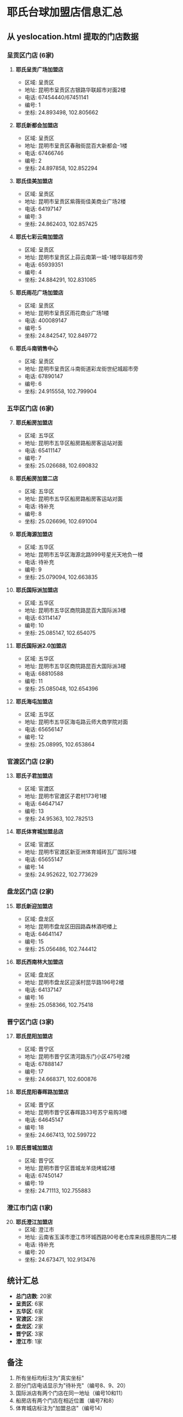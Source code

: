# 耶氏台球加盟店信息汇总
## 从 yeslocation.html 提取的门店数据

### 呈贡区门店 (6家)

1. **耶氏呈贡广场加盟店**
   - 区域: 呈贡区
   - 地址: 昆明市呈贡区古银路华联超市对面2楼
   - 电话: 67454440/67451141
   - 编号: 1
   - 坐标: 24.893498, 102.805662

2. **耶氏新都会加盟店**
   - 区域: 呈贡区
   - 地址: 昆明市呈贡区春融街昆百大新都会-1楼
   - 电话: 67466746
   - 编号: 2
   - 坐标: 24.897858, 102.852294

3. **耶氏佳美加盟店**
   - 区域: 呈贡区
   - 地址: 昆明市呈贡区紫薇街佳美商业广场2楼
   - 电话: 64197147
   - 编号: 3
   - 坐标: 24.862403, 102.857425

4. **耶氏七彩云南加盟店**
   - 区域: 呈贡区
   - 地址: 昆明市呈贡区上蒜云南第一城-1楼华联超市旁
   - 电话: 65939351
   - 编号: 4
   - 坐标: 24.884291, 102.831085

5. **耶氏雨花广场加盟店**
   - 区域: 呈贡区
   - 地址: 昆明市呈贡区雨花商业广场1楼
   - 电话: 400089147
   - 编号: 5
   - 坐标: 24.842547, 102.849772

6. **耶氏斗南销售中心**
   - 区域: 呈贡区
   - 地址: 昆明市呈贡区斗南街道彩龙街世纪城超市旁
   - 电话: 67890147
   - 编号: 6
   - 坐标: 24.915558, 102.799904

### 五华区门店 (6家)

7. **耶氏船房加盟店**
   - 区域: 五华区
   - 地址: 昆明市五华区船房路船房客运站对面
   - 电话: 65411147
   - 编号: 7
   - 坐标: 25.026688, 102.690832

8. **耶氏船房加盟二店**
   - 区域: 五华区
   - 地址: 昆明市五华区船房路船房客运站对面
   - 电话: 待补充
   - 编号: 8
   - 坐标: 25.026696, 102.691004

9. **耶氏海源加盟店**
   - 区域: 五华区
   - 地址: 昆明市五华区海源北路999号星光天地负一楼
   - 电话: 待补充
   - 编号: 9
   - 坐标: 25.079094, 102.663835

10. **耶氏国际派加盟店**
    - 区域: 五华区
    - 地址: 昆明市五华区商院路昆百大国际派3楼
    - 电话: 63114147
    - 编号: 10
    - 坐标: 25.085147, 102.654075

11. **耶氏国际派2.0加盟店**
    - 区域: 五华区
    - 地址: 昆明市五华区商院路昆百大国际派3楼
    - 电话: 68810588
    - 编号: 11
    - 坐标: 25.085048, 102.654396

12. **耶氏海屯加盟店**
    - 区域: 五华区
    - 地址: 昆明市五华区海屯路云师大商学院对面
    - 电话: 65656147
    - 编号: 12
    - 坐标: 25.08995, 102.653864

### 官渡区门店 (2家)

13. **耶氏子君加盟店**
    - 区域: 官渡区
    - 地址: 昆明市官渡区子君村173号1楼
    - 电话: 64647147
    - 编号: 13
    - 坐标: 24.95363, 102.782513

14. **耶氏体育城加盟总店**
    - 区域: 官渡区
    - 地址: 昆明市官渡区新亚洲体育城砖瓦厂国际3楼
    - 电话: 65655147
    - 编号: 14
    - 坐标: 24.952622, 102.773629

### 盘龙区门店 (2家)

15. **耶氏新迎加盟店**
    - 区域: 盘龙区
    - 地址: 昆明市盘龙区田园路森林酒吧楼上
    - 电话: 64641147
    - 编号: 15
    - 坐标: 25.056486, 102.744412

16. **耶氏西南林大加盟店**
    - 区域: 盘龙区
    - 地址: 昆明市盘龙区迎溪村昆华路196号2楼
    - 电话: 64137147
    - 编号: 16
    - 坐标: 25.058366, 102.75418

### 晋宁区门店 (3家)

17. **耶氏昆阳加盟店**
    - 区域: 晋宁区
    - 地址: 昆明市晋宁区清河路东门小区475号2楼
    - 电话: 67888147
    - 编号: 17
    - 坐标: 24.668371, 102.600876

18. **耶氏昆阳春晖路加盟店**
    - 区域: 晋宁区
    - 地址: 昆明市晋宁区春晖路33号苏宁易购3楼
    - 电话: 64645147
    - 编号: 18
    - 坐标: 24.667413, 102.599722

19. **耶氏晋城加盟店**
    - 区域: 晋宁区
    - 地址: 昆明市晋宁区晋城龙羊烧烤城2楼
    - 电话: 67450147
    - 编号: 19
    - 坐标: 24.71113, 102.755883

### 澄江市门店 (1家)

20. **耶氏澄江加盟店**
    - 区域: 澄江市
    - 地址: 云南省玉溪市澄江市环城西路90号老仓库来线原墨院内二楼
    - 电话: 待补充
    - 编号: 20
    - 坐标: 24.673471, 102.913476

## 统计汇总

- **总门店数**: 20家
- **呈贡区**: 6家
- **五华区**: 6家
- **官渡区**: 2家
- **盘龙区**: 2家
- **晋宁区**: 3家
- **澄江市**: 1家

## 备注

1. 所有坐标均标注为"真实坐标"
2. 部分门店电话显示为"待补充"（编号8、9、20）
3. 国际派店有两个门店在同一地址（编号10和11）
4. 船房店有两个门店在相近位置（编号7和8）
5. 体育城店标注为"加盟总店"（编号14）